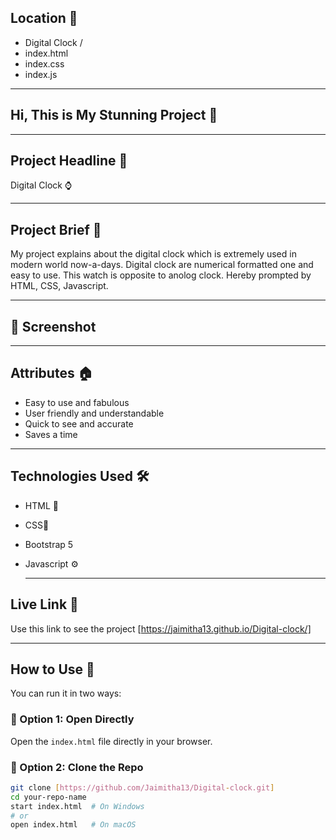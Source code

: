 ## Location 📍
- Digital Clock /
- index.html
- index.css
- index.js
---

## Hi, This is My Stunning Project 💫

---
## Project Headline 🌺
Digital Clock ⌚️

---

## Project Brief 📝
My project explains about the digital clock which is extremely used in modern world now-a-days. Digital clock are numerical formatted one and easy to use. This watch is opposite to anolog clock.
Hereby prompted by HTML, CSS, Javascript.

---


## 📸 Screenshot



---
## Attributes 🏠
- Easy to use and fabulous
- User friendly and understandable
- Quick to see and accurate
- Saves a time
- ---



## Technologies Used 🛠️
- HTML 🎨
- CSS🎨
- Bootstrap 5
- Javascript  ⚙️

  ---

## Live Link  🚀 
  Use this link to see the project [https://jaimitha13.github.io/Digital-clock/]

---

##  How to Use 📁

You can run it in two ways:

### 📌 Option 1: Open Directly
Open the `index.html` file directly in your browser.

### 📌 Option 2: Clone the Repo

```bash
git clone [https://github.com/Jaimitha13/Digital-clock.git]
cd your-repo-name
start index.html  # On Windows
# or
open index.html   # On macOS
